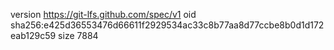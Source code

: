 version https://git-lfs.github.com/spec/v1
oid sha256:e425d36553476d66611f2929534ac33c8b77aa8d77ccbe8b0d1d172eab129c59
size 7884
